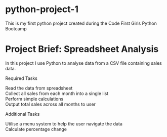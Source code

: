 # python-project-1
This is my first python project created during the Code First Girls Python Bootcamp

# Project Brief: Spreadsheet Analysis
 In this project I use Python to analyse data from a CSV file containing sales data.

 Required Tasks

 Read the data from spreadsheet  
 Collect all sales from each month into a single list  
 Perform simple calculations  
 Output total sales across all months to user  
 
Additional Tasks  
 
 Utilise a menu system to help the user navigate the data  
 Calculate percentage change  
